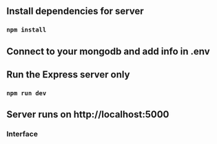 ## Install dependencies for server

### `npm install`

## Connect to your mongodb and add info in .env

## Run the Express server only

### `npm run dev`

## Server runs on http://localhost:5000

### Interface
